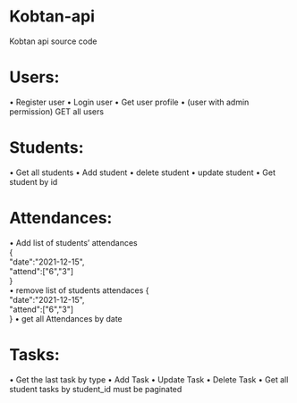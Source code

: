 # Kobtan-api
Kobtan api source code

# Users:
•	Register user <!-- DON -->
•	Login user <!-- DON -->
•	Get user profile <!-- DON -->
•	(user with admin permission) GET all users  <!-- DON -->
# Students:
•	Get all students <!-- DON -->
•	Add student <!-- DON -->
•	delete student <!-- DON -->
•	update student <!-- DON -->
•	Get student by id <!-- DON -->
# Attendances:
•	Add list of students’ attendances         
    {                                                        
    "date":"2021-12-15",                                       
    "attend":["6","3"]                                         
    }                                                          
•	remove list of students attendaces
    {                                                        
    "date":"2021-12-15",                                       
    "attend":["6","3"]                                         
    } 
•	get all Attendances by date

# Tasks:
•	Get the last task by type
•	Add Task 
•	Update Task
•	Delete Task
•	Get all student tasks by student_id must be paginated


